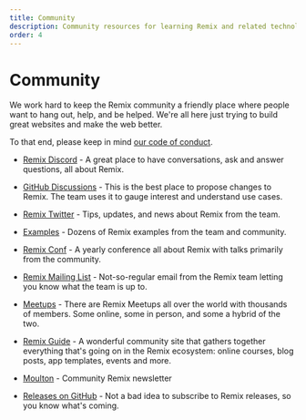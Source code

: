 ```yaml
---
title: Community
description: Community resources for learning Remix and related technologies
order: 4
---
```


# Community

We work hard to keep the Remix community a friendly place where people want to hang out, help, and be helped. We're all here just trying to build great websites and make the web better.

To that end, please keep in mind [our code of conduct][our-code-of-conduct].

- [Remix Discord][remix-discord-server] - A great place to have conversations, ask and answer questions, all about Remix.

- [GitHub Discussions][git-hub-discussions-forum] - This is the best place to propose changes to Remix. The team uses it to gauge interest and understand use cases.

- [Remix Twitter][twitter] - Tips, updates, and news about Remix from the team.

- [Examples][the-examples-repository] - Dozens of Remix examples from the team and community.

- [Remix Conf][remix-conf] - A yearly conference all about Remix with talks primarily from the community.

- [Remix Mailing List][official-remix-team-mailing-list] - Not-so-regular email from the Remix team letting you know what the team is up to.

- [Meetups][the-remix-meetup-page] - There are Remix Meetups all over the world with thousands of members. Some online, some in person, and some a hybrid of the two.

- [Remix Guide][remix-guide] - A wonderful community site that gathers together everything that's going on in the Remix ecosystem: online courses, blog posts, app templates, events and more.

- [Moulton][moulton] - Community Remix newsletter

- [Releases on GitHub][releases-on-git-hub] - Not a bad idea to subscribe to Remix releases, so you know what's coming.

[our-code-of-conduct]: https://github.com/remix-run/remix/blob/main/CODE_OF_CONDUCT.md
[remix-discord-server]: https://rmx.as/discord
[git-hub-discussions-forum]: https://github.com/remix-run/remix/discussions
[the-examples-repository]: https://github.com/remix-run/examples
[official-remix-team-mailing-list]: https://remix.run/newsletter
[moulton]: https://www.readmoulton.com
[releases-on-git-hub]: https://github.com/remix-run/remix/releases
[official]: ../tutorials/blog
[tutorials]: ../tutorials/jokes
[remix-conf]: /conf
[the-remix-meetup-page]: https://rmx.as/meetup
[remix-guide]: https://remix.guide
[twitter]: https://twitter.com/remix_run
